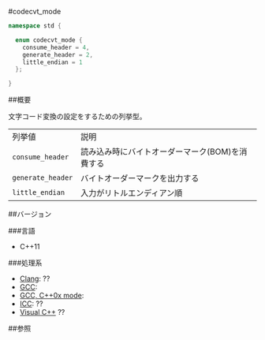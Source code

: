 #codecvt_mode
```cpp
namespace std {

  enum codecvt_mode {
    consume_header = 4,
    generate_header = 2,
    little_endian = 1
  };

}
```

##概要

文字コード変換の設定をするための列挙型。


| | |
|------------------------------|----------------------------------------------------------------------|
| 列挙値 | 説明 |
| `consume_header` | 読み込み時にバイトオーダーマーク(BOM)を消費する |
| `generate_header` | バイトオーダーマークを出力する |
| `little_endian` | 入力がリトルエンディアン順 |



##バージョン


###言語


- C++11



###処理系

- [Clang](/implementation#clang.md): ??
- [GCC](/implementation#gcc.md): 
- [GCC, C++0x mode](/implementation#gcc.md): 
- [ICC](/implementation#icc.md): ??
- [Visual C++](/implementation#visual_cpp.md) ??



##参照


